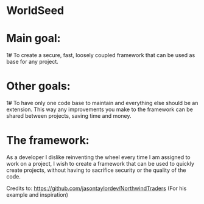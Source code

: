 # WorldSeed

# Main goal:
1# To create a secure, fast, loosely coupled framework that can be used as base for any project.

# Other goals: 
1# To have only one code base to maintain and everything else should be an extension. This way any improvements you make to the framework can be shared between projects, saving time and money.

# The framework:
As a developer I dislike reinventing the wheel every time I am assigned to work on a project, I wish to create a framework that can be used to quickly create projects, without having to sacrifice security or the quality of the code.

Credits to:
https://github.com/jasontaylordev/NorthwindTraders (For his example and inspiration)
